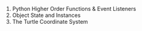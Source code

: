 1. Python Higher Order Functions & Event Listeners
2. Object State and Instances
3. The Turtle Coordinate System